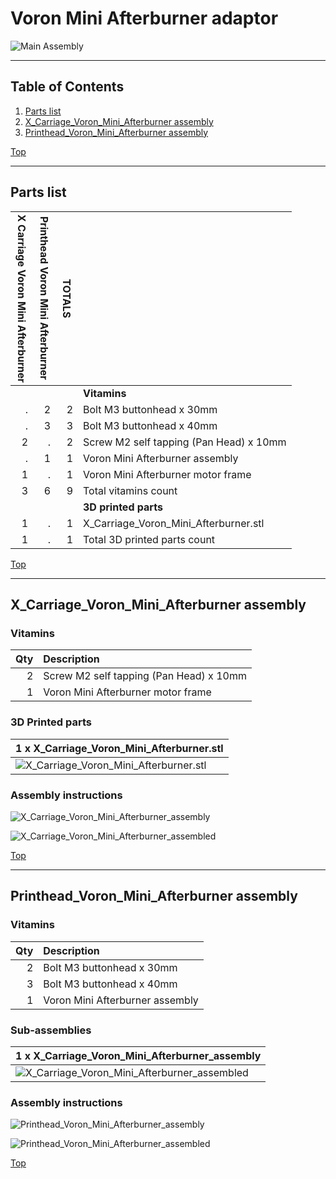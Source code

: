 <a name="TOP"></a>

# Voron Mini Afterburner adaptor


![Main Assembly](assemblies/Printhead_Voron_Mini_Afterburner_assembled.png)

<span></span>

---

## Table of Contents

1. [Parts list](#Parts_list)
1. [X_Carriage_Voron_Mini_Afterburner assembly](#X_Carriage_Voron_Mini_Afterburner_assembly)
1. [Printhead_Voron_Mini_Afterburner assembly](#Printhead_Voron_Mini_Afterburner_assembly)

<span></span>
[Top](#TOP)

---
<a name="Parts_list"></a>

## Parts list

| <span style="writing-mode: vertical-rl; text-orientation: mixed;">X Carriage Voron Mini Afterburner</span> | <span style="writing-mode: vertical-rl; text-orientation: mixed;">Printhead Voron Mini Afterburner</span> | <span style="writing-mode: vertical-rl; text-orientation: mixed;">TOTALS</span> |  |
|-----:|-----:|------:|:-------------|
|      |      |       | **Vitamins** |
|   .  |   2  |    2  |  Bolt M3 buttonhead x 30mm |
|   .  |   3  |    3  |  Bolt M3 buttonhead x 40mm |
|   2  |   .  |    2  |  Screw M2 self tapping (Pan Head) x 10mm |
|   .  |   1  |    1  |  Voron Mini Afterburner assembly |
|   1  |   .  |    1  |  Voron Mini Afterburner motor frame |
|   3  |   6  |    9  | Total vitamins count |
|      |      |       | **3D printed parts** |
|   1  |   .  |    1  | X_Carriage_Voron_Mini_Afterburner.stl |
|   1  |   .  |    1  | Total 3D printed parts count |

<span></span>
[Top](#TOP)

---
<a name="X_Carriage_Voron_Mini_Afterburner_assembly"></a>

## X_Carriage_Voron_Mini_Afterburner assembly

### Vitamins

| Qty | Description |
|----:|:------------|
|   2 | Screw M2 self tapping (Pan Head) x 10mm |
|   1 | Voron Mini Afterburner motor frame |

### 3D Printed parts

| 1 x X_Carriage_Voron_Mini_Afterburner.stl |
|----------|
| ![X_Carriage_Voron_Mini_Afterburner.stl](stls/X_Carriage_Voron_Mini_Afterburner.png) |

### Assembly instructions

![X_Carriage_Voron_Mini_Afterburner_assembly](assemblies/X_Carriage_Voron_Mini_Afterburner_assembly_tn.png)

![X_Carriage_Voron_Mini_Afterburner_assembled](assemblies/X_Carriage_Voron_Mini_Afterburner_assembled_tn.png)

<span></span>
[Top](#TOP)

---
<a name="Printhead_Voron_Mini_Afterburner_assembly"></a>

## Printhead_Voron_Mini_Afterburner assembly

### Vitamins

| Qty | Description |
|----:|:------------|
|   2 | Bolt M3 buttonhead x 30mm |
|   3 | Bolt M3 buttonhead x 40mm |
|   1 | Voron Mini Afterburner assembly |

### Sub-assemblies

| 1 x X_Carriage_Voron_Mini_Afterburner_assembly |
|----------|
| ![X_Carriage_Voron_Mini_Afterburner_assembled](assemblies/X_Carriage_Voron_Mini_Afterburner_assembled_tn.png) |

### Assembly instructions

![Printhead_Voron_Mini_Afterburner_assembly](assemblies/Printhead_Voron_Mini_Afterburner_assembly_tn.png)

![Printhead_Voron_Mini_Afterburner_assembled](assemblies/Printhead_Voron_Mini_Afterburner_assembled_tn.png)

<span></span>
[Top](#TOP)
